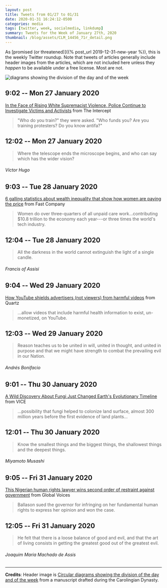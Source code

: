 ```yaml
---
layout: post
title: Tweets from 01/27 to 01/31
date: 2020-01-31 16:24:12-0500
categories: media
tags: [twitter, week, socialmedia, linkdump]
summary: Tweets for the Week of January 27th, 2020
thumbnail: /blog/assets/CLM_14456_71r_detail.png
---
```


As [promised (or threatened)]({% post_url 2019-12-31-new-year %}), this is the weekly Twitter roundup.  Note that tweets of articles generally include header images from the articles, which are not included here unless they *happen* to be available under a free license.  Most are not.

![diagrams showing the division of the day and of the week](/blog/assets/CLM_14456_71r_detail.png "diagrams showing the division of the day and of the week")

## 9:02 -- Mon 27 January 2020

[<i class="fab fa-twitter-square"></i>](https://jcolag.github.io/twitter/1221795494139252736) [In the Face of Rising White Supremacist Violence, Police Continue to Investigate Victims and Activists](https://theintercept.com/2020/01/20/political-surveillance-police-activists-tennessee/) from The Intercept

 > "Who do you train?" they were asked. "Who funds you? Are you training protesters? Do you know antifa?"

## 12:02 -- Mon 27 January 2020

[<i class="fab fa-twitter"></i>](https://jcolag.github.io/twitter/1221840792718843911)

 > Where the telescope ends the microscope begins, and who can say which has the wider vision?

###### Victor Hugo

## 9:03 -- Tue 28 January 2020

[<i class="fab fa-twitter-square"></i>](https://jcolag.github.io/twitter/1222158133709234178) [6 galling statistics about wealth inequality that show how women are paying the price](https://www.fastcompany.com/90453767/6-galling-statistics-about-wealth-inequality-that-show-how-women-are-paying-the-price) from Fast Company

 > Women do over three-quarters of all unpaid care work...contributing $10.8 trillion to the economy each year---or three times the world's tech industry.

## 12:04 -- Tue 28 January 2020

[<i class="fab fa-twitter"></i>](https://jcolag.github.io/twitter/1222203683703644160)

 > All the darkness in the world cannot extinguish the light of a single candle.

###### Francis of Assisi

## 9:04 -- Wed 29 January 2020

[<i class="fab fa-twitter-square"></i>](https://jcolag.github.io/twitter/1222520773178462208) [How YouTube shields advertisers (not viewers) from harmful videos](https://qz.com/1785613/how-youtube-shields-advertisers-not-viewers-from-harmful-videos/) from Quartz

 > ...allow videos that include harmful health information to exist, un-monetized, on YouTube.

## 12:03 -- Wed 29 January 2020

[<i class="fab fa-twitter"></i>](https://jcolag.github.io/twitter/1222565820213211137)

 > Reason teaches us to be united in will, united in thought, and united in purpose and that we might have strength to combat the prevailing evil in our Nation.

###### Andrés Bonifacio

## 9:01 -- Thu 30 January 2020

[<i class="fab fa-twitter-square"></i>](https://jcolag.github.io/twitter/1222882406266556421) [A Wild Discovery About Fungi Just Changed Earth's Evolutionary Timeline](https://www.vice.com/en_us/article/dyg7x7/a-wild-discovery-about-fungi-just-changed-earths-evolutionary-timeline) from VICE

 > ...possibility that fungi helped to colonize land surface, almost 300 million years before the first evidence of land plants...

## 12:01 -- Thu 30 January 2020

[<i class="fab fa-twitter"></i>](https://jcolag.github.io/twitter/1222927704816619521)

 > Know the smallest things and the biggest things, the shallowest things and the deepest things.

###### Miyamoto Musashi

## 9:05 -- Fri 31 January 2020

[<i class="fab fa-twitter-square"></i>](https://jcolag.github.io/twitter/1223245800886530049) [This Nigerian human rights lawyer wins second order of restraint against government](https://globalvoices.org/2020/01/24/this-nigerian-human-rights-lawyer-wins-second-order-of-restraint-against-government/) from Global Voices

 > Ballason sued the governor for infringing on her fundamental human rights to express her opinion and won the case.

## 12:05 -- Fri 31 January 2020

[<i class="fab fa-twitter"></i>](https://jcolag.github.io/twitter/1223291099307020288)

 > He felt that there is a loose balance of good and evil, and that the art of living consists in getting the greatest good out of the greatest evil.

###### Joaquim Maria Machado de Assis

* * *

**Credits**:  Header image is [Circular diagrams showing the division of the day and of the week](https://en.wikipedia.org/wiki/Week#/media/File:CLM_14456_71r_detail.jpg) from a manuscript drafted during the Carolingian Dynasty.
